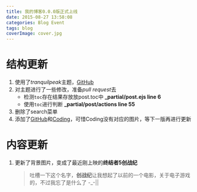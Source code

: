 ```yaml
---
title: 我的博客0.0.0版正式上线
date: 2015-08-27 13:58:08
categories: Blog Event
tags: blog
coverImage: cover.jpg
---
```


<!-- toc -->

# 结构更新
1. 使用了*tranquilpeak*主题，[GitHub](https://github.com/LouisBarranqueiro/tranquilpeak-hexo-theme)
2. 对主题进行了一些修改，准备*pull request*去
	- 检测`toc`存在结果存放放post.toc中 **_partial/post.ejs line 6**
	- 使用`toc`进行判断 **_partial/post/actions line 55**
3. 删除了search菜单
4. 添加了[GitHub](https://github.com/XGHeaven)和[Coding](https://coding.net/XGHeaven)，可惜Coding没有对应的图片，等下一版再进行更新

# 内容更新
1. 更新了背景图片，变成了最近刚上映的**终结者5创战纪**
	> 吐槽一下这个名字，**创战纪**让我想起了以前的一个电影，关于电子游戏的，不过我忘了是什么了 -_-||

